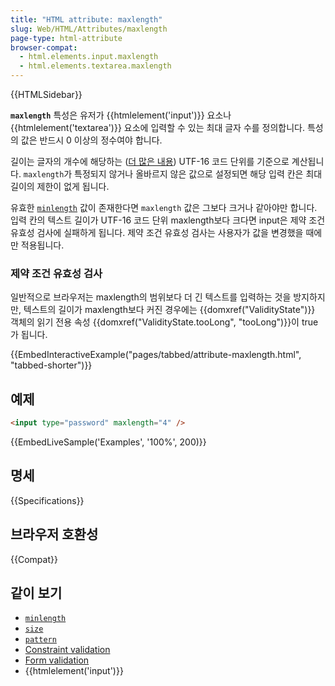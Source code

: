 ```yaml
---
title: "HTML attribute: maxlength"
slug: Web/HTML/Attributes/maxlength
page-type: html-attribute
browser-compat:
  - html.elements.input.maxlength
  - html.elements.textarea.maxlength
---
```


{{HTMLSidebar}}

**`maxlength`** 특성은 유저가 {{htmlelement('input')}} 요소나 {{htmlelement('textarea')}} 요소에 입력할 수 있는 최대 글자 수를 정의합니다. 특성의 값은 반드시 0 이상의 정수여야 합니다.

길이는 글자의 개수에 해당하는 ([더 많은 내용](/ko/docs/Web/JavaScript/Reference/Global_Objects/String/length#strings_with_length_not_equal_to_the_number_of_characters)) UTF-16 코드 단위를 기준으로 계산됩니다. `maxlength`가 특정되지 않거나 올바르지 않은 값으로 설정되면 해당 입력 칸은 최대 길이의 제한이 없게 됩니다.

유효한 [`minlength`](/ko/docs/Web/HTML/Attributes/minlength) 값이 존재한다면 `maxlength` 값은 그보다 크거나 같아야만 합니다. 입력 칸의 텍스트 길이가 UTF-16 코드 단위 maxlength보다 크다면 input은 제약 조건 유효성 검사에 실패하게 됩니다. 제약 조건 유효성 검사는 사용자가 값을 변경했을 때에만 적용됩니다.

### 제약 조건 유효성 검사

일반적으로 브라우저는 maxlength의 범위보다 더 긴 텍스트를 입력하는 것을 방지하지만, 텍스트의 길이가 maxlength보다 커진 경우에는 {{domxref("ValidityState")}} 객체의 읽기 전용 속성 {{domxref("ValidityState.tooLong", "tooLong")}}이 true가 됩니다.

{{EmbedInteractiveExample("pages/tabbed/attribute-maxlength.html", "tabbed-shorter")}}

## 예제

```html
<input type="password" maxlength="4" />
```

{{EmbedLiveSample('Examples', '100%', 200)}}

## 명세

{{Specifications}}

## 브라우저 호환성

{{Compat}}

## 같이 보기

- [`minlength`](/ko/docs/Web/HTML/Attributes/minlength)
- [`size`](/ko/docs/Web/HTML/Attributes/size)
- [`pattern`](/ko/docs/Web/HTML/Attributes/pattern)
- [Constraint validation](/ko/docs/Web/HTML/Constraint_validation)
- [Form validation](/ko/docs/Learn/Forms/Form_validation)
- {{htmlelement('input')}}
